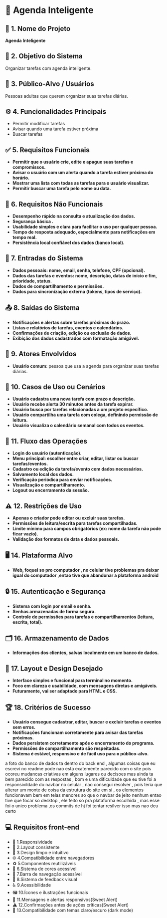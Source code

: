 
# 📅 Agenda Inteligente

## 📌 1. Nome do Projeto
**Agenda Inteligente**

## 🎯 2. Objetivo do Sistema
Organizar tarefas com agenda inteligente.

## 👥 3. Público-Alvo / Usuários
Pessoas adultas que querem organizar suas tarefas diárias.

## ⚙️ 4. Funcionalidades Principais
- Permitir modificar tarefas  
- Avisar quando uma tarefa estiver próxima  
- Buscar tarefas  

## ✅ 5. Requisitos Funcionais
- **Permitir que o usuário crie, edite e apague suas tarefas e compromissos.**  
- **Avisar o usuário com um alerta quando a tarefa estiver próxima do horário.**  
- **Mostrar uma lista com todas as tarefas para o usuário visualizar.**  
- **Permitir buscar uma tarefa pelo nome ou data.**

## 🚀 6. Requisitos Não Funcionais
- **Desempenho rápido na consulta e atualização dos dados.**  
- **Segurança básica .**  
- **Usabilidade simples e clara para facilitar o uso por qualquer pessoa.**  
- **Tempo de resposta adequado, especialmente para notificações em tempo real.**  
- **Persistência local confiável dos dados (banco local).**

## 📝 7. Entradas do Sistema
- **Dados pessoais: nome, email, senha, telefone, CPF (opcional).**  
- **Dados das tarefas e eventos: nome, descrição, datas de início e fim, prioridade, status.**  
- **Dados de compartilhamento e permissões.**  
- **Dados para sincronização externa (tokens, tipos de serviço).**

## 📤 8. Saídas do Sistema
- **Notificações e alertas sobre tarefas próximas do prazo.**  
- **Listas e relatórios de tarefas, eventos e calendários.**  
- **Confirmações de criação, edição ou exclusão de dados.**  
- **Exibição dos dados cadastrados com formatação amigável.**

## 👤 9. Atores Envolvidos
- **Usuário comum**: pessoa que usa a agenda para organizar suas tarefas diárias.

## 📌 10. Casos de Uso ou Cenários
- **Usuário cadastra uma nova tarefa com prazo e descrição.**  
- **Usuário recebe alerta 30 minutos antes da tarefa expirar.**  
- **Usuário busca por tarefas relacionadas a um projeto específico.**  
- **Usuário compartilha uma tarefa com colega, definindo permissão de leitura.**  
- **Usuário visualiza o calendário semanal com todos os eventos.**

## 🔄 11. Fluxo das Operações
- **Login do usuário (autenticação).**  
- **Menu principal: escolher entre criar, editar, listar ou buscar tarefas/eventos.**  
- **Cadastro ou edição da tarefa/evento com dados necessários.**  
- **Salvamento local dos dados.**  
- **Verificação periódica para enviar notificações.**  
- **Visualização e compartilhamento.**  
- **Logout ou encerramento da sessão.**

## ⚠️ 12. Restrições de Uso
- **Apenas o criador pode editar ou excluir suas tarefas.**  
- **Permissões de leitura/escrita para tarefas compartilhadas.**  
- **Limite mínimo para campos obrigatórios (ex: nome da tarefa não pode ficar vazio).**  
- **Validação dos formatos de data e dados pessoais.**

## 🖥️ 14. Plataforma Alvo
- **Web, foquei so pro computador , no celular tive problemas pra deixar igual do computador ,entao tive que abandonar a plataforma android**

## 🔒 15. Autenticação e Segurança
- **Sistema com login por email e senha.**  
- **Senhas armazenadas de forma segura.**  
- **Controle de permissões para tarefas e compartilhamentos (leitura, escrita, total).**

## 🗂️ 16. Armazenamento de Dados
- **Informações dos clientes, salvas localmente em um banco de dados.**

## 🎨 17. Layout e Design Desejado
- **Interface simples e funcional para terminal no momento.**  
- **Foco em clareza e usabilidade, com mensagens diretas e amigáveis.**  
- **Futuramente, vai ser adaptado para HTML e CSS.**

## 🏆 18. Critérios de Sucesso
- **Usuário consegue cadastrar, editar, buscar e excluir tarefas e eventos sem erros.**  
- **Notificações funcionam corretamente para avisar das tarefas próximas.**  
- **Dados persistem corretamente após o encerramento do programa.**  
- **Permissões de compartilhamento são respeitadas.**  
- **Sistema é estável, responsivo e de fácil uso para o público-alvo.**


a foto do banco de dados ta dentro do back end  , algumas coisas que eu escrevi no readme pode nao esta exatemente parecido com o site pois ocoreu mudancas criativas em alguns lugares ou decisoes mas ainda ta bem parecido com as respostas , bom e uma dificuldade que eu tive foi a responsivildade do navbar no celular , nao consegui resolver , pois teria que alterar um monte de coisa da estrutura do site em si  , os elementos funcionavam bem em telas menores so que o navbar de jeito nenhum entao tive que focar so desktop , ele feito so pra plataforma escolhida , mas esse foi o unico problema ,os commits de hj foi tentar resilver isso mas nao deu certo

## 💻 Requisitos front-end
- 🧩 1.Responsividade
- 🧱 2.Layout consistente
- 🧼 3.Design limpo e intuitivo
- 🌐 4.Compatibilidade entre navegadores
- ♻️ 5.Componentes reutilizáveis
- 🎨 6.Sistema de cores acessível
- 🧭 7.Barra de navegação acessível
- 🔁 8.Sistema de feedback visual
- ♿ 9.Acessibilidade
- 🖼️ 10.Ícones e ilustrações funcionais
- 📱 11.Mensagens e alertas responsivos(Sweet Alert)
- ⚠️ 12.Confirmações antes de ações críticas(Sweet Alert)
- 🌙 13.Compatibilidade com temas claro/escuro (dark mode)
